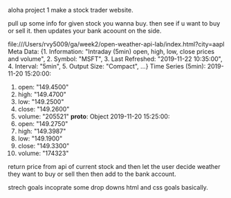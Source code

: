 aloha project 1
make a stock trader website.

pull up some info for given stock you wanna buy. then see if u want to buy or sell it. then updates your bank acoount on the side.

file:///Users/rvy5009/ga/week2/open-weather-api-lab/index.html?city=aapl
Meta Data: {1. Information: "Intraday (5min) open, high, low, close prices and volume", 2. Symbol: "MSFT", 3. Last Refreshed: "2019-11-22 10:35:00", 4. Interval: "5min", 5. Output Size: "Compact", …}
Time Series (5min):
2019-11-20 15:20:00:
1. open: "149.4500"
2. high: "149.4700"
3. low: "149.2500"
4. close: "149.2600"
5. volume: "205521"
__proto__: Object
2019-11-20 15:25:00:
1. open: "149.2750"
2. high: "149.3987"
3. low: "149.1900"
4. close: "149.3300"
5. volume: "174323"


return price from api of current stock and then let the user decide weather they want to buy or sell then then add to the bank account.

strech goals incoprate some drop downs html and css goals basically.